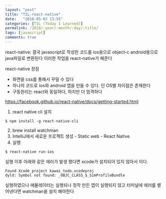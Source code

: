 ```yaml
---
layout: "post"
title: "TIL-react-native"
date:   "2018-05-03 13:55"
categories: [TIL (Today I Learned)]
permalink: /2018/:year/:month/:day/:title/
tags: [javascript]
comments: true
---
```


react-native: 결국 javascript로 작성한 코드를 ios용으로 object-c android용으로 java파일로
변환된다 이러한 작업을 react-native가 해준다  

react-native 장점  
- 화면을 css를 통해서 꾸밀 수 있다  
- 하나의 코드로 ios와 android 앱을 만들 수 있다. 단 OS별 차이점은 존재한다  
- 구동원리는 react와 동일하다, 하지만 더 엄격하다

https://facebook.github.io/react-native/docs/getting-started.html

1. react native cli 설치  
```
$ npm install -g react-native-cli
```
2. brew install watchman
3. IntelliJ에서 새로운 프로젝트 생성 - Static web - React Native
4. 실행
```
$ react-native run-ios
```
실행 이후 아래와 같은 에러가 발생 했다면 xcode가 설치되어 있지 않아서 이다.  
```
Found Xcode project kawai_todo.xcodeproj
dyld: Symbol not found: _OBJC_CLASS_$_SimProfileBundle
```

실행하였으나 에뮬레이터는 실행되나 정작 만든 앱이 실행되지 않고 터미널에 에러를 뱉어낸다면 watchman을 설치 해야한다  
